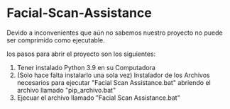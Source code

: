 # Facial-Scan-Assistance

Devido a inconvenientes que aún no sabemos nuestro proyecto no puede ser comprimido como ejecutable.

los pasos para abrir el proyecto son los siguientes:

1) Tener instalado Python 3.9 en su Computadora
2) (Solo hace falta instalarlo una sola vez) Instalador de los Archivos necesarios para ejecutar "Facial Scan Assistance.bat" abriendo el archivo llamado "pip_archivo.bat"
3) Ejecuar el archivo llamado "Facial Scan Assistance.bat"
